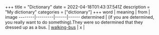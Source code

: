+++
title = "Dictionary"
date = 2022-04-18T01:43:37.541Z
description = "My dictionary"
categories = ["dictionary"]
+++
   word | meaning | from | image 
--------|---------|------|------
determined | (if you are determined, you really want to do something).They were so determined that they dressed up as a bus. | [walking-bus](https://www.newsinlevels.com/products/walking-bus-level-2/) | x |
